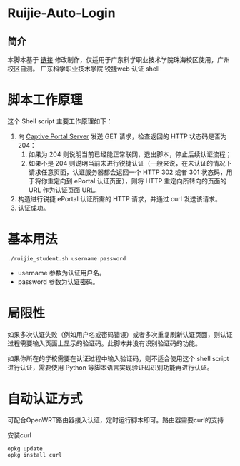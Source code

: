 # Ruijie-Auto-Login
## 简介
本脚本基于 [链接](https://github.com/1203746884/RuijiePortalLoginShellScript) 修改制作，仅适用于广东科学职业技术学院珠海校区使用，广州校区自测。
广东科学职业技术学院 锐捷web 认证 shell

# 脚本工作原理

这个 Shell script 主要工作原理如下：

1. 向 [Captive Portal Server](https://en.wikipedia.org/wiki/Captive_portal) 发送 GET 请求，检查返回的 HTTP 状态码是否为 204：
   1. 如果为 204 则说明当前已经能正常联网，退出脚本，停止后续认证流程；
   2. 如果不是 204 则说明当前未进行锐捷认证（一般来说，在未认证的情况下请求任意页面，认证服务器都会返回一个 HTTP 302 或者 301 状态码，用于将你重定向到 ePortal 认证页面），则将 HTTP 重定向所转向的页面的 URL 作为认证页面 URL。
2. 构造进行锐捷 ePortal 认证所需的 HTTP 请求，并通过 curl 发送该请求。
3. 认证成功。

# 基本用法

```shell
./ruijie_student.sh username password
```

- username 参数为认证用户名。
- password 参数为认证密码。


# 局限性

如果多次认证失败（例如用户名或密码错误）或者多次重复刷新认证页面，则认证过程需要输入页面上显示的验证码。此脚本并没有识别验证码的功能。

如果你所在的学校需要在认证过程中输入验证码，则不适合使用这个 shell script 进行认证，需要使用 Python 等脚本语言实现验证码识别功能再进行认证。

# 自动认证方式

可配合OpenWRT路由器接入认证，定时运行脚本即可。路由器需要curl的支持

安装curl
```shell
opkg update
opkg install curl
```


